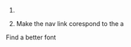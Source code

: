 <!-- Barebones Structure -->
<!-- Finishing Touches -->
<!-- Animations -->
<!-- Extra touches -->
<!-- Mobile Responsiveness -->
1. 

<!-- Test Test Test -->
<!-- Final Touches -->
<!-- Deployment -->
<!-- Extra Touches -->







2. Make the nav link corespond to the a



<!-- Extra touches -->
Find a better font

